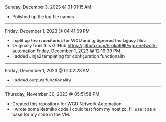 Sunday, December 3, 2023 @ 01:01:15 AM
- Polished up the log file names
---
Friday, December 1, 2023 @ 04:41:09 PM
- I split up the repositories for WGU and .gitignored the legacy files
- Originally from this GitHub https://github.com/hikiko999/wgu-network-automation
Friday, December 1, 2023 @ 12:19:39 PM
- I added Jinja2 templating for configuration functionality
---
Friday, December 1, 2023 @ 01:02:28 AM
- I added outputs functionality
---
Thursday, November 30, 2023 @ 05:51:58 PM
- Created this repository for WGU Network Automation
- I wrote some Netmiko code I could test from my host pc. I'll use it as a base for my code in the VM. 
